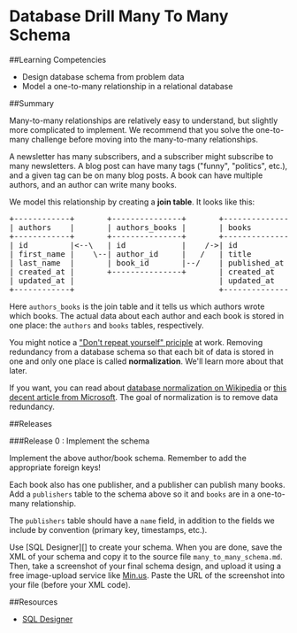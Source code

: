 # Database Drill Many To Many Schema 
 
##Learning Competencies 

* Design database schema from problem data
* Model a one-to-many relationship in a relational database

##Summary 

 Many-to-many relationships are relatively easy to understand, but slightly more complicated to implement.  We recommend that you solve the one-to-many challenge before moving into
the many-to-many relationships.

A newsletter has many subscribers, and a subscriber might subscribe to many newsletters.  A blog post can have many tags ("funny", "politics", etc.), and a given tag can be on many blog posts.  A book can have multiple authors, and an author can write many books.

We model this relationship by creating a **join table**.  It looks like this:

<pre>
+------------+       +---------------+       +--------------+
| authors    |       | authors_books |       | books        |
+------------+       +---------------+       +--------------+
| id         |&lt;--\   | id            |    /-&gt;| id           |
| first_name |    \--| author_id     |   /   | title        |
| last_name  |       | book_id       |--/    | published_at |
| created_at |       +---------------+       | created_at   |
| updated_at |                               | updated_at   |
+------------+                               +--------------+
</pre>

Here <code>authors_books</code> is the join table and it tells us which authors wrote which books.  The actual data about each author and each book is stored in one place: the <code>authors</code> and <code>books</code> tables, respectively.

You might notice a ["Don't repeat yourself" priciple](http://en.wikipedia.org/wiki/Don't_repeat_yourself) at work.  Removing redundancy from a database schema so that each bit of data is stored in one and only one place is called **normalization**.  We'll learn more about that later.

If you want, you can read about [database normalization on Wikipedia](http://en.wikipedia.org/wiki/Database_normalization) or [this decent article from Microsoft](http://support.microsoft.com/kb/283878).  The goal of normalization is to remove data redundancy.

##Releases

###Release 0 : Implement the schema

Implement the above author/book schema.
Remember to add the appropriate foreign keys!  

Each book also has one publisher, and a publisher can publish many books.  Add a <code>publishers</code> table to the schema above so it and <code>books</code> are in a one-to-many relationship.  

The <code>publishers</code> table should have a <code>name</code> field, in addition to the fields we include by convention (primary key, timestamps, etc.). 

Use [SQL Designer][] to create your schema.  When you are done, save the XML of your schema and copy it to the source file `many_to_many_schema.md`. Then, take a screenshot of your final schema design, and upload it using a free image-upload service like [Min.us](http://minus.com).  Paste the URL of the screenshot into your file (before your XML code). 

<!-- ##Optimize Your Learning  -->

##Resources

* [SQL Designer](https://socrates.devbootcamp.com//sql.html)